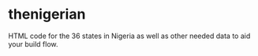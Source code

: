 # thenigerian
HTML code for the 36 states in Nigeria as well as other needed data to aid your build flow.
